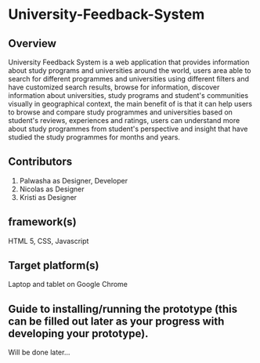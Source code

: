 # University-Feedback-System
## Overview
University Feedback System is a web application that provides information about study programs and universities around the world, users area able to search for different programmes and universities using different filters and have customized search results, browse for information, discover information about universities, study programs and student's communities visually in geographical context, the main benefit of is that it can help users to browse and compare study programmes and universities based on student's reviews, experiences and ratings, users can understand more about study programmes from student's perspective and insight that have studied the study programmes for months and years. 
## Contributors
1. Palwasha as Designer, Developer
2. Nicolas as Designer
3. Kristi as Designer
## framework(s)
HTML 5, CSS, Javascript
## Target platform(s) 
Laptop and tablet on Google Chrome
## Guide to installing/running the prototype (this can be filled out later as your progress with developing your prototype). 
Will be done later...
